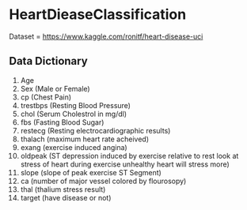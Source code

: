 # HeartDieaseClassification
Dataset = https://www.kaggle.com/ronitf/heart-disease-uci


## Data Dictionary
  1. Age
  2. Sex (Male or Female)
  3. cp (Chest Pain)
  4. trestbps (Resting Blood Pressure)
  5. chol (Serum Cholestrol in mg/dl)
  6. fbs (Fasting Blood Sugar)
  7. restecg (Resting electrocardiographic  results)
  8. thalach (maximum heart rate acheived)
  9. exang (exercise induced angina)
  10. oldpeak (ST depression induced by exercise relative to rest look at stress of heart during exercise unhealthy heart will stress more)
  11. slope (slope of peak exercise ST Segment)
  12. ca (number of major vessel colored by flourosopy)
  13. thal (thalium stress result)
  14. target (have disease or not)
